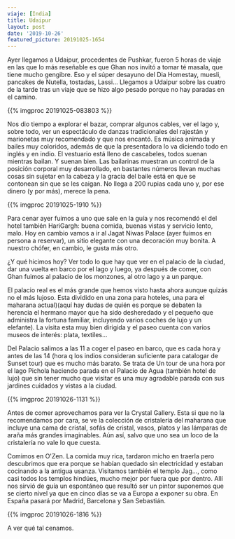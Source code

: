 ```yaml
---
viaje: [India]
title: Udaipur
layout: post
date: '2019-10-26'
featured_picture: 20191025-1654
---
```


Ayer llegamos a Udaipur, procedentes de Pushkar,  fueron 5 horas de viaje en las que lo más reseñable es que Ghan nos invitó a tomar té masala, que tiene mucho gengibre. Eso y el súper desayuno del Dia Homestay, muesli, pancakes de Nutella, tostadas, Lassi... Llegamos a Udaipur sobre las cuatro de la tarde tras un viaje que se hizo algo pesado porque no hay paradas en el camino.

{{% imgproc 20191025-083803 %}}

Nos dio tiempo a explorar el bazar, comprar algunos cables, ver el lago y, sobre todo, ver un espectáculo de danzas tradicionales del rajestán y marionetas muy recomendado y que nos encantó. Es música animada y bailes muy coloridos, además de que la presentadora lo va diciendo todo en inglés y en indio. El vestuario está lleno de cascabeles, todos suenan mientras bailan. Y suenan bien. Las bailarinas muestran un control de la posición corporal muy desarrollado, en bastantes números llevan muchas cosas sin sujetar en la cabeza y la gracia del baile está en que se contonean sin que se les caigan. No llega a 200 rupias cada uno y, por ese dinero (y por más), merece la pena.

{{% imgproc 20191025-1910 %}}

Para cenar ayer fuimos a uno que sale en la guía y nos recomendó el del hotel también HariGargh: buena comida, buenas vistas y servicio lento, malo. Hoy en cambio vamos a ir al Jagat Niwas Palace (ayer fuimos en persona a reservar), un sitio elegante con una decoración muy bonita. A nuestro chófer, en cambio, le gusta más otro. 

¿Y qué hicimos hoy? Ver todo lo que hay que ver en el palacio de la ciudad, dar una vuelta en barco por el lago y luego, ya después de comer, con Ghan fuimos al palacio de los monzones, al otro lago y a un parque. 

El palacio real es el más grande que hemos visto hasta ahora aunque quizás no el más lujoso. Esta dividido en una zona para hoteles, una para el maharana actual)(aquí hay dudas de quién es porque se debaten la herencia el hermano mayor que ha sido desheredado y el pequeño que administra la fortuna familiar, incluyendo varios coches de lujo y un elefante). La visita esta muy bien dirigida y el paseo cuenta con varios museos de interés: plata, textiles...

Del Palacio salimos a las 11 a coger el paseo en barco, que es cada hora y antes de las 14 (hora q los indios consideran suficiente para catalogar de Sunset tour) que es mucho más barato. Se trata de 
Un tour de una hora por el lago Pichola haciendo parada en el Palacio de Agua (también hotel de lujo) que sin tener mucho que visitar es una muy agradable parada con sus jardines cuidados y vistas a la ciudad. 

{{% imgproc 20191026-1131 %}}

Antes de comer aprovechamos para ver la Crystal Gallery. Esta si que no la recomendamos por cara, se ve la colección de cristalería del maharana que incluye una cama de cristal, sofás de cristal, vasos, platos y las lámparas de araña más grandes imaginables. Aún así, salvo que uno sea un loco de la cristalería no vale lo que cuesta. 

Comimos en O'Zen. La comida muy rica, tardaron micho en traerla pero descubrimos que era porque se habían quedado sin electricidad y estaban cocinando a la antigua usanza. 
Visitamos también el templo Jag..., como casi todos los templos hindúes, mucho mejor por fuera que por dentro. Allí nos sirvió de guía un espontáneo que resultó ser un pintor suponemos que se cierto nivel ya que en cinco días se va a Europa a exponer su obra. En España pasará por Madrid, Barcelona y San Sebastián.

{{% imgproc 20191026-1816 %}}

A ver qué tal cenamos.